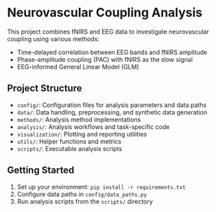 # Neurovascular Coupling Analysis

This project combines fNIRS and EEG data to investigate neurovascular coupling using various methods:
- Time-delayed correlation between EEG bands and fNIRS amplitude
- Phase-amplitude coupling (PAC) with fNIRS as the slow signal
- EEG-informed General Linear Model (GLM)

## Project Structure

- `config/`: Configuration files for analysis parameters and data paths
- `data/`: Data handling, preprocessing, and synthetic data generation
- `methods/`: Analysis method implementations
- `analysis/`: Analysis workflows and task-specific code
- `visualization/`: Plotting and reporting utilities
- `utils/`: Helper functions and metrics
- `scripts/`: Executable analysis scripts

## Getting Started

1. Set up your environment: `pip install -r requirements.txt`
2. Configure data paths in `config/data_paths.py`
3. Run analysis scripts from the `scripts/` directory

